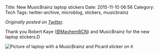 Title: New MusicBrainz laptop stickers
Date: 2015-11-10 06:56
Category: Tech
Tags: twitter-archive, microblog, stickers, musicbrainz

_Originally posted on [Twitter](https://web.archive.org/web/https://twitter.com/legoktm/status/663973411626979328)._

Thank you Robert Kaye ([@MayhemBCN](https://twitter.com/MayhemBCN)) and MusicBrainz for the new laptop stickers:D

![Picture of laptop with a MusicBrainz and Picard sticker on it]({static}/images/HVhnvrv.jpeg)
